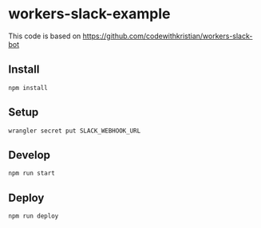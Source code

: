 # workers-slack-example

This code is based on <https://github.com/codewithkristian/workers-slack-bot>

## Install

```
npm install
```

## Setup

```
wrangler secret put SLACK_WEBHOOK_URL
```

## Develop

```
npm run start
```

## Deploy

```
npm run deploy
```
